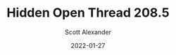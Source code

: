 ---
layout: podcast
title: "Hidden Open Thread 208.5"
author: Scott Alexander
description: https://astralcodexten.substack.com/p/hidden-open-thread-2085
date: 2022-01-27
length: 35628
duration: 9
guid: hidden-open-thread-2085
---